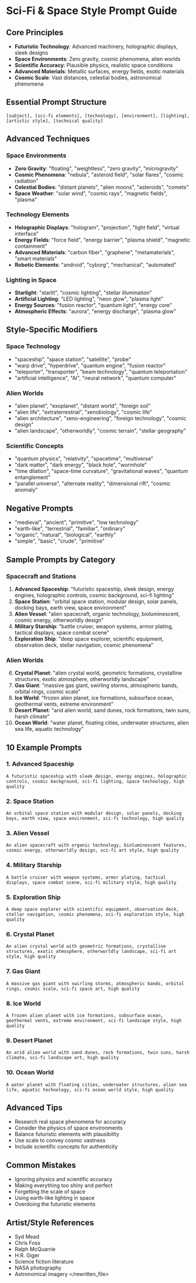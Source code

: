 # Sci-Fi & Space Style Prompt Guide

## Core Principles

- **Futuristic Technology**: Advanced machinery, holographic displays, sleek designs
- **Space Environments**: Zero gravity, cosmic phenomena, alien worlds
- **Scientific Accuracy**: Plausible physics, realistic space conditions
- **Advanced Materials**: Metallic surfaces, energy fields, exotic materials
- **Cosmic Scale**: Vast distances, celestial bodies, astronomical phenomena

## Essential Prompt Structure

```
[subject], [sci-fi elements], [technology], [environment], [lighting], [artistic style], [technical quality]
```

## Advanced Techniques

### Space Environments

- **Zero Gravity**: "floating", "weightless", "zero gravity", "microgravity"
- **Cosmic Phenomena**: "nebula", "asteroid field", "solar flares", "cosmic radiation"
- **Celestial Bodies**: "distant planets", "alien moons", "asteroids", "comets"
- **Space Weather**: "solar wind", "cosmic rays", "magnetic fields", "plasma"

### Technology Elements

- **Holographic Displays**: "hologram", "projection", "light field", "virtual interface"
- **Energy Fields**: "force field", "energy barrier", "plasma shield", "magnetic containment"
- **Advanced Materials**: "carbon fiber", "graphene", "metamaterials", "smart materials"
- **Robotic Elements**: "android", "cyborg", "mechanical", "automated"

### Lighting in Space

- **Starlight**: "starlit", "cosmic lighting", "stellar illumination"
- **Artificial Lighting**: "LED lighting", "neon glow", "plasma light"
- **Energy Sources**: "fusion reactor", "quantum light", "energy core"
- **Atmospheric Effects**: "aurora", "energy discharge", "plasma glow"

## Style-Specific Modifiers

### Space Technology

- "spaceship", "space station", "satellite", "probe"
- "warp drive", "hyperdrive", "quantum engine", "fusion reactor"
- "teleporter", "transporter", "beam technology", "quantum teleportation"
- "artificial intelligence", "AI", "neural network", "quantum computer"

### Alien Worlds

- "alien planet", "exoplanet", "distant world", "foreign soil"
- "alien life", "extraterrestrial", "xenobiology", "cosmic life"
- "alien architecture", "xeno-engineering", "foreign technology", "cosmic design"
- "alien landscape", "otherworldly", "cosmic terrain", "stellar geography"

### Scientific Concepts

- "quantum physics", "relativity", "spacetime", "multiverse"
- "dark matter", "dark energy", "black hole", "wormhole"
- "time dilation", "space-time curvature", "gravitational waves", "quantum entanglement"
- "parallel universe", "alternate reality", "dimensional rift", "cosmic anomaly"

## Negative Prompts

- "medieval", "ancient", "primitive", "low technology"
- "earth-like", "terrestrial", "familiar", "ordinary"
- "organic", "natural", "biological", "earthly"
- "simple", "basic", "crude", "primitive"

## Sample Prompts by Category

### Spacecraft and Stations

1. **Advanced Spaceship**: "futuristic spaceship, sleek design, energy engines, holographic controls, cosmic background, sci-fi lighting"
2. **Space Station**: "orbital space station, modular design, solar panels, docking bays, earth view, space environment"
3. **Alien Vessel**: "alien spacecraft, organic technology, bioluminescent, cosmic energy, otherworldly design"
4. **Military Starship**: "battle cruiser, weapon systems, armor plating, tactical displays, space combat scene"
5. **Exploration Ship**: "deep space explorer, scientific equipment, observation deck, stellar navigation, cosmic phenomena"

### Alien Worlds

6. **Crystal Planet**: "alien crystal world, geometric formations, crystalline structures, exotic atmosphere, otherworldly landscape"
7. **Gas Giant**: "massive gas giant, swirling storms, atmospheric bands, orbital rings, cosmic scale"
8. **Ice World**: "frozen alien planet, ice formations, subsurface ocean, geothermal vents, extreme environment"
9. **Desert Planet**: "arid alien world, sand dunes, rock formations, twin suns, harsh climate"
10. **Ocean World**: "water planet, floating cities, underwater structures, alien sea life, aquatic technology"

## 10 Example Prompts

### 1. Advanced Spaceship

```
A futuristic spaceship with sleek design, energy engines, holographic controls, cosmic background, sci-fi lighting, space technology, high quality
```

### 2. Space Station

```
An orbital space station with modular design, solar panels, docking bays, earth view, space environment, sci-fi technology, high quality
```

### 3. Alien Vessel

```
An alien spacecraft with organic technology, bioluminescent features, cosmic energy, otherworldly design, sci-fi art style, high quality
```

### 4. Military Starship

```
A battle cruiser with weapon systems, armor plating, tactical displays, space combat scene, sci-fi military style, high quality
```

### 5. Exploration Ship

```
A deep space explorer with scientific equipment, observation deck, stellar navigation, cosmic phenomena, sci-fi exploration style, high quality
```

### 6. Crystal Planet

```
An alien crystal world with geometric formations, crystalline structures, exotic atmosphere, otherworldly landscape, sci-fi art style, high quality
```

### 7. Gas Giant

```
A massive gas giant with swirling storms, atmospheric bands, orbital rings, cosmic scale, sci-fi space art, high quality
```

### 8. Ice World

```
A frozen alien planet with ice formations, subsurface ocean, geothermal vents, extreme environment, sci-fi landscape style, high quality
```

### 9. Desert Planet

```
An arid alien world with sand dunes, rock formations, twin suns, harsh climate, sci-fi landscape art, high quality
```

### 10. Ocean World

```
A water planet with floating cities, underwater structures, alien sea life, aquatic technology, sci-fi ocean world style, high quality
```

## Advanced Tips

- Research real space phenomena for accuracy
- Consider the physics of space environments
- Balance futuristic elements with plausibility
- Use scale to convey cosmic vastness
- Include scientific concepts for authenticity

## Common Mistakes

- Ignoring physics and scientific accuracy
- Making everything too shiny and perfect
- Forgetting the scale of space
- Using earth-like lighting in space
- Overdoing the futuristic elements

## Artist/Style References

- Syd Mead
- Chris Foss
- Ralph McQuarrie
- H.R. Giger
- Science fiction literature
- NASA photography
- Astronomical imagery
</rewritten_file>
